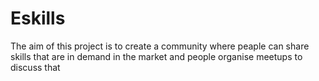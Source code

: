# Eskills

The aim of this project is to create a community where peaple can share skills that are in demand in the market and people organise meetups to discuss that
